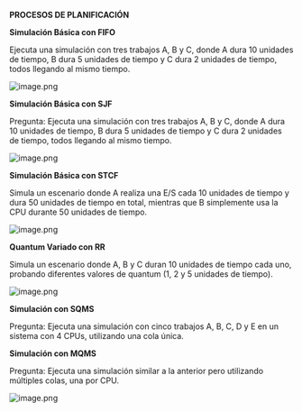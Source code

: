 **PROCESOS DE PLANIFICACIÓN**


**Simulación Básica con FIFO**

Ejecuta una simulación con tres trabajos A, B y C, donde A dura 10 unidades de tiempo, B dura 5 unidades de tiempo y C dura 2 unidades de tiempo, todos llegando al mismo tiempo.

![image.png](https://i.postimg.cc/D0RVdKyJ/image.png)



**Simulación Básica con SJF**

Pregunta: Ejecuta una simulación con tres trabajos A, B y C, donde A dura 10 unidades de tiempo, B dura 5 unidades de tiempo y C dura 2 unidades de tiempo, todos llegando al mismo tiempo.

![image.png](https://i.postimg.cc/nhbbXZPN/image.png)


**Simulación Básica con STCF**

Simula un escenario donde A realiza una E/S cada 10 unidades de tiempo y dura 50 unidades de tiempo en total, mientras que B simplemente usa la CPU durante 50 unidades de tiempo.

![image.png](https://i.postimg.cc/zf8sk75j/image.png)


**Quantum Variado con RR**

Simula un escenario donde A, B y C duran 10 unidades de tiempo cada uno, probando diferentes valores de quantum (1, 2 y 5 unidades de tiempo).

![image.png](https://i.postimg.cc/KYfdpT8y/image.png)


**Simulación con SQMS**

Pregunta: Ejecuta una simulación con cinco trabajos A, B, C, D y E en un sistema con 4 CPUs, utilizando una cola única.

**Simulación con MQMS**

Pregunta: Ejecuta una simulación similar a la anterior pero utilizando múltiples colas, una por CPU.


![image.png](https://i.postimg.cc/tJZwgmtX/image.png)
